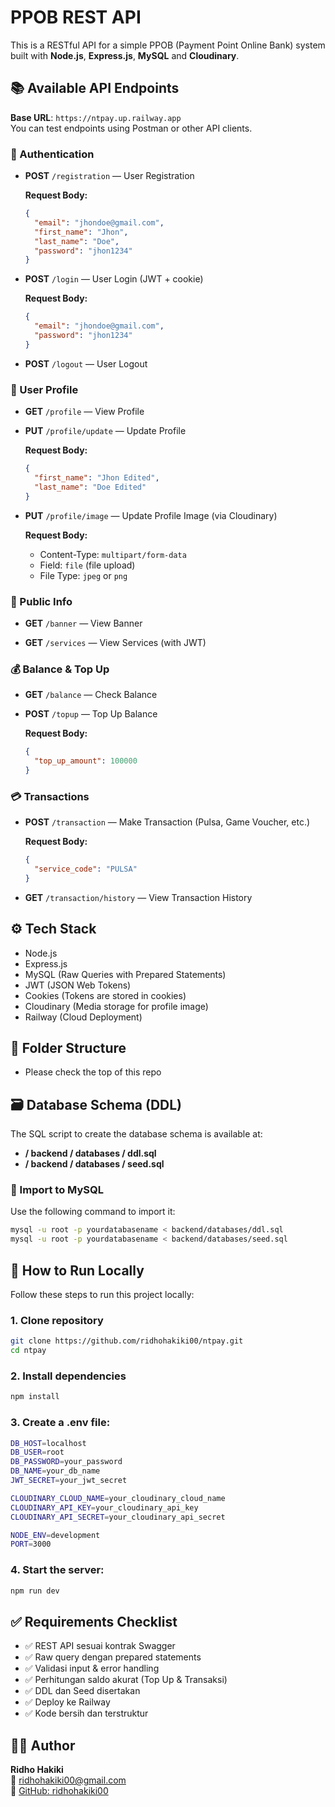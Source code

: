 # PPOB REST API

This is a RESTful API for a simple PPOB (Payment Point Online Bank) system built with **Node.js**, **Express.js**, **MySQL** and **Cloudinary**.

## 📚 Available API Endpoints

**Base URL**: `https://ntpay.up.railway.app`  
You can test endpoints using Postman or other API clients.

### 🔐 Authentication

- **POST** `/registration` — User Registration

  **Request Body:**

  ```json
  {
    "email": "jhondoe@gmail.com",
    "first_name": "Jhon",
    "last_name": "Doe",
    "password": "jhon1234"
  }
  ```

- **POST** `/login` — User Login (JWT + cookie)

  **Request Body:**

  ```json
  {
    "email": "jhondoe@gmail.com",
    "password": "jhon1234"
  }
  ```

- **POST** `/logout` — User Logout

### 👤 User Profile

- **GET** `/profile` — View Profile

- **PUT** `/profile/update` — Update Profile

  **Request Body:**

  ```json
  {
    "first_name": "Jhon Edited",
    "last_name": "Doe Edited"
  }
  ```

- **PUT** `/profile/image` — Update Profile Image (via Cloudinary)

  **Request Body:**

  - Content-Type: `multipart/form-data`
  - Field: `file` (file upload)
  - File Type: `jpeg` or `png`

### 📢 Public Info

- **GET** `/banner` — View Banner

- **GET** `/services` — View Services (with JWT)

### 💰 Balance & Top Up

- **GET** `/balance` — Check Balance

- **POST** `/topup` — Top Up Balance

  **Request Body:**

  ```json
  {
    "top_up_amount": 100000
  }
  ```

### 💳 Transactions

- **POST** `/transaction` — Make Transaction (Pulsa, Game Voucher, etc.)

  **Request Body:**

  ```json
  {
    "service_code": "PULSA"
  }
  ```

- **GET** `/transaction/history` — View Transaction History

## ⚙️ Tech Stack

- Node.js
- Express.js
- MySQL (Raw Queries with Prepared Statements)
- JWT (JSON Web Tokens)
- Cookies (Tokens are stored in cookies)
- Cloudinary (Media storage for profile image)
- Railway (Cloud Deployment)

## 📁 Folder Structure

- Please check the top of this repo

## 🗃️ Database Schema (DDL)

The SQL script to create the database schema is available at:

- **/ backend / databases / ddl.sql**
- **/ backend / databases / seed.sql**

### 🧪 Import to MySQL

Use the following command to import it:

```bash
mysql -u root -p yourdatabasename < backend/databases/ddl.sql
mysql -u root -p yourdatabasename < backend/databases/seed.sql
```

## 📌 How to Run Locally

Follow these steps to run this project locally:

### 1. Clone repository

```bash
git clone https://github.com/ridhohakiki00/ntpay.git
cd ntpay
```

### 2. Install dependencies

```bash
npm install
```

### 3. Create a .env file:

```bash
DB_HOST=localhost
DB_USER=root
DB_PASSWORD=your_password
DB_NAME=your_db_name
JWT_SECRET=your_jwt_secret

CLOUDINARY_CLOUD_NAME=your_cloudinary_cloud_name
CLOUDINARY_API_KEY=your_cloudinary_api_key
CLOUDINARY_API_SECRET=your_cloudinary_api_secret

NODE_ENV=development
PORT=3000
```

### 4. Start the server:

```bash
npm run dev
```

## ✅ Requirements Checklist

- ✅ REST API sesuai kontrak Swagger
- ✅ Raw query dengan prepared statements
- ✅ Validasi input & error handling
- ✅ Perhitungan saldo akurat (Top Up & Transaksi)
- ✅ DDL dan Seed disertakan
- ✅ Deploy ke Railway
- ✅ Kode bersih dan terstruktur

## 👨‍💻 Author

**Ridho Hakiki**  
📧 [ridhohakiki00@gmail.com](mailto:ridhohakiki00@gmail.com)  
🔗 [GitHub: ridhohakiki00](https://github.com/ridhohakiki00)
